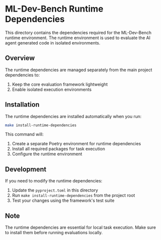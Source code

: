 # ML-Dev-Bench Runtime Dependencies

This directory contains the dependencies required for the ML-Dev-Bench runtime environment. The runtime environment is used to evaluate the AI agent generated code in isolated environments.

## Overview

The runtime dependencies are managed separately from the main project dependencies to:
1. Keep the core evaluation framework lightweight
2. Enable isolated execution environments

## Installation

The runtime dependencies are installed automatically when you run:

```bash
make install-runtime-dependencies
```

This command will:
1. Create a separate Poetry environment for runtime dependencies
2. Install all required packages for task execution
3. Configure the runtime environment

## Development

If you need to modify the runtime dependencies:

1. Update the `pyproject.toml` in this directory
2. Run `make install-runtime-dependencies` from the project root
3. Test your changes using the framework's test suite

## Note

The runtime dependencies are essential for local task execution. Make sure to install them before running evaluations locally.

